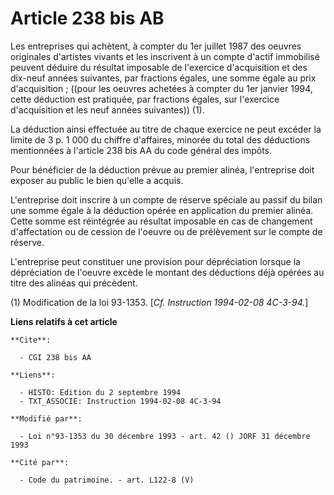 # Article 238 bis AB

Les entreprises qui achètent, à compter du 1er juillet 1987 des oeuvres originales d'artistes vivants et les inscrivent à un
compte d'actif immobilisé peuvent déduire du résultat imposable de l'exercice d'acquisition et des dix-neuf années suivantes,
par fractions égales, une somme égale au prix d'acquisition ; ((pour les oeuvres achetées à compter du 1er janvier 1994,
cette déduction est pratiquée, par fractions égales, sur l'exercice d'acquisition et les neuf années suivantes)) (1).

La déduction ainsi effectuée au titre de chaque exercice ne peut excéder la limite de 3 p. 1 000 du chiffre d'affaires,
minorée du total des déductions mentionnées à l'article 238 bis AA du code général des impôts.

Pour bénéficier de la déduction prévue au premier alinéa, l'entreprise doit exposer au public le bien qu'elle a acquis.

L'entreprise doit inscrire à un compte de réserve spéciale au passif du bilan une somme égale à la déduction opérée en
application du premier alinéa. Cette somme est réintégrée au résultat imposable en cas de changement d'affectation ou de
cession de l'oeuvre ou de prélèvement sur le compte de réserve.

L'entreprise peut constituer une provision pour dépréciation lorsque la dépréciation de l'oeuvre excède le montant des
déductions déjà opérées au titre des alinéas qui précèdent.

(1) Modification de la loi 93-1353. [*Cf. Instruction 1994-02-08 4C-3-94.*]

**Liens relatifs à cet article**

	**Cite**:

	  - CGI 238 bis AA

	**Liens**:

	  - HISTO: Edition du 2 septembre 1994
	  - TXT_ASSOCIE: Instruction 1994-02-08 4C-3-94

	**Modifié par**:

	  - Loi n°93-1353 du 30 décembre 1993 - art. 42 () JORF 31 décembre 1993

	**Cité par**:

	  - Code du patrimoine. - art. L122-8 (V)
